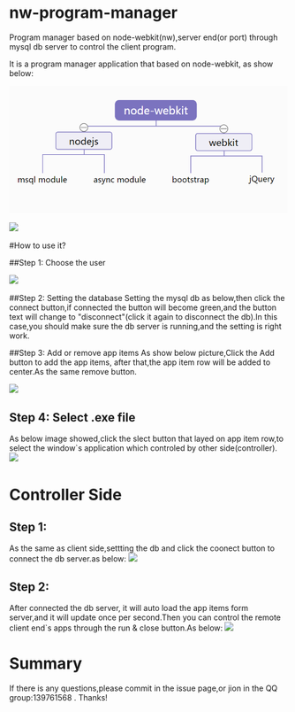 nw-program-manager
==================

Program manager based on node-webkit(nw),server end(or port) through mysql db server to control the client program.

It is a program manager application that based on node-webkit, as show below:

![](https://raw.githubusercontent.com/xiebaochun/nw-program-manager/master/images/help/naotu1.png)

![](https://raw.githubusercontent.com/xiebaochun/nw-program-manager/master/images/help/naotu2.png)

#How to use it?

##Step 1: Choose the user


![](https://raw.githubusercontent.com/xiebaochun/nw-program-manager/master/images/help/1.png)

##Step 2: Setting the database
  Setting the mysql db as below,then click the connect button,if connected the button will become green,and the button text will change to "disconnect"(click it again to disconnect the db).In this case,you should make sure the db server is running,and the setting is right work.

##Step 3: Add or remove app items 
  As show below picture,Click the Add button to add the app items, after that,the app item row will be added to center.As the same remove button.

![](https://raw.githubusercontent.com/xiebaochun/nw-program-manager/master/images/help/2.png)

## Step 4: Select .exe file
  As below image showed,click the slect button that layed on app item row,to select the window`s application which controled by other side(controller).
![](https://raw.githubusercontent.com/xiebaochun/nw-program-manager/master/images/help/3.png)

# Controller Side

## Step 1: 
   As the same as client side,settting the db and click the coonect button to connect the db server.as below:
![](https://raw.githubusercontent.com/xiebaochun/nw-program-manager/master/images/help/4.png)

## Step 2:
   After connected the db server, it will auto load the app items form server,and it will update once per second.Then you can control the remote client end`s apps through the run & close button.As below:
![](https://raw.githubusercontent.com/xiebaochun/nw-program-manager/master/images/help/5.png)

# Summary
  If there is any questions,please commit in the issue page,or jion in the QQ group:139761568 . Thanks!